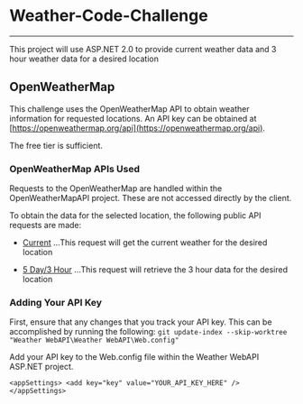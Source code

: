 # Weather-Code-Challenge
---
This project will use ASP.NET 2.0 to provide current weather data and 3 hour weather data for a desired location


## OpenWeatherMap

This challenge uses the OpenWeatherMap API to obtain weather information for requested locations.
An API key can be obtained at [https://openweathermap.org/api](https://openweathermap.org/api).

The free tier is sufficient.

### OpenWeatherMap APIs Used

Requests to the OpenWeatherMap are handled within the OpenWeatherMapAPI project. 
These are not accessed directly by the client.

To obtain the data for the selected location, the following public API requests are made:
+ [Current](https://openweathermap.org/current)
...This request will get the current weather for the desired location

+ [5 Day/3 Hour](https://openweathermap.org/forecast5)
...This request will retrieve the 3 hour data for the desired location

### Adding Your API Key

First, ensure that any changes that you track your API key. This can be accomplished by running the following: `git update-index --skip-worktree "Weather WebAPI\Weather WebAPI\Web.config"`

Add your API key to the Web.config file within the Weather WebAPI ASP.NET project.

`<appSettings>
<add key="key" value="YOUR_API_KEY_HERE" />
</appSettings>`


